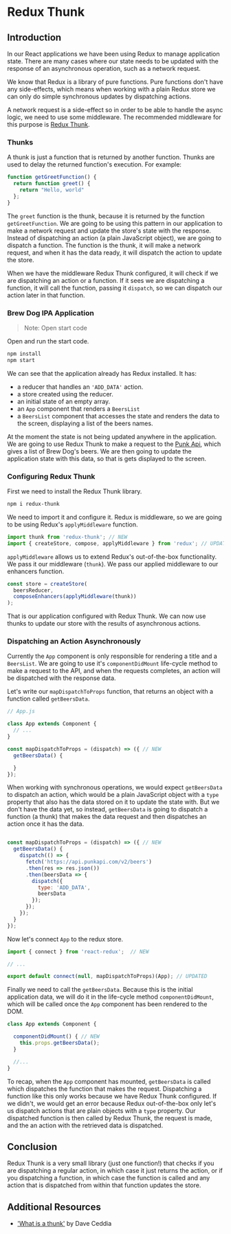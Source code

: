 # Redux Thunk

## Introduction

In our React applications we have been using Redux to manage application state. There are many cases where our state needs to be updated with the response of an asynchronous operation, such as a network request.

We know that Redux is a library of pure functions. Pure functions don't have any side-effects, which means when working with a plain Redux store we can only do simple synchronous updates by dispatching actions.

A network request is a side-effect so in order to be able to handle the async logic, we need to use some middleware. The recommended middleware for this purpose is [Redux Thunk](https://github.com/reduxjs/redux-thunk).

### Thunks

A thunk is just a function that is returned by another function. Thunks are used to delay the returned function's execution. For example:

```js
function getGreetFunction() {
  return function greet() {
    return "Hello, world"
  };
}
```

The `greet` function is the thunk, because it is returned by the function `getGreetFunction`. We are going to be using this pattern in our application to make a network request and update the store's state with the response. Instead of dispatching an action (a plain JavaScript object), we are going to dispatch a function. The function is the thunk, it will make a network request, and when it has the data ready, it will dispatch the action to update the store.

When we have the middleware Redux Thunk configured, it will check if we are dispatching an action or a function. If it sees we are dispatching a function, it will call the function, passing it `dispatch`, so we can dispatch our action later in that function.

### Brew Dog IPA Application

> Note: Open start code

Open and run the start code.

```bash
npm install
npm start
```

We can see that the application already has Redux installed. It has:

- a reducer that handles an `'ADD_DATA'` action.
- a store created using the reducer.
- an initial state of an empty array.
- an `App` component that renders a `BeersList`
- a `BeersList` component that accesses the state and renders the data to the screen, displaying a list of the beers names.

At the moment the state is not being updated anywhere in the application. We are going to use Redux Thunk to make a request to the [Punk Api](https://punkapi.com/), which gives a list of Brew Dog's beers. We are then going to update the application state with this data, so that is gets displayed to the screen.

### Configuring Redux Thunk

First we need to install the Redux Thunk library.

```bash
npm i redux-thunk
```
We need to import it and configure it. Redux is middleware, so we are going to be using Redux's `applyMiddleware` function.

```js
import thunk from 'redux-thunk'; // NEW
import { createStore, compose, applyMiddleware } from 'redux'; // UPDATED
```

`applyMiddleware` allows us to extend Redux's out-of-the-box functionality. We pass it our middleware (`thunk`). We pass our applied middleware to our enhancers function.

```js
const store = createStore(
  beersReducer,
  composeEnhancers(applyMiddleware(thunk))
);
```

That is our application configured with Redux Thunk. We can now use thunks to update our store with the results of asynchronous actions.

### Dispatching an Action Asynchronously

Currently the `App` component is only responsible for rendering a title and a `BeersList`. We are going to use it's `componentDidMount` life-cycle method to make a request to the API, and when the requests completes, an action will be dispatched with the response data.

Let's write our `mapDispatchToProps` function, that returns an object with a function called `getBeersData`.

```js
// App.js

class App extends Component {
  // ...
}

const mapDispatchToProps = (dispatch) => ({ // NEW
  getBeersData() {

  }
});
```

When working with synchronous operations, we would expect `getBeersData` to dispatch an action, which would be a plain JavaScript object with a `type` property that also has the data stored on it to update the state with. But we don't have the data yet, so instead, `getBeersData` is going to dispatch a function (a thunk) that makes the data request and then dispatches an action once it has the data.

```js

const mapDispatchToProps = (dispatch) => ({ // NEW
  getBeersData() {
    dispatch(() => {
      fetch('https://api.punkapi.com/v2/beers')
      .then(res => res.json())
      .then(beersData => {
        dispatch({
          type: 'ADD_DATA',
          beersData
        });
      });
    });
  }
});
```

Now let's connect `App` to the redux store.

```js
import { connect } from 'react-redux';  // NEW

// ...

export default connect(null, mapDispatchToProps)(App); // UPDATED
```

Finally we need to call the `getBeersData`. Because this is the initial application data, we will do it in the life-cycle method `componentDidMount`, which will be called once the `App` component has been rendered to the DOM.

```js
class App extends Component {

  componentDidMount() { // NEW
    this.props.getBeersData();
  }

  //...
}
```

To recap, when the `App` component has mounted, `getBeersData` is called which dispatches the function that makes the request. Dispatching a function like this only works because we have Redux Thunk configured. If we didn't, we would get an error because Redux out-of-the-box only let's us dispatch actions that are plain objects with a `type` property. Our dispatched function is then called by Redux Thunk, the request is made, and the an action with the retrieved data is dispatched.

## Conclusion

Redux Thunk is a very small library (just one function!) that checks if you are dispatching a regular action, in which case it just returns the action, or if you dispatching a function, in which case the function is called and any action that is dispatched from within that function updates the store.

## Additional Resources

- ['What is a thunk'](https://daveceddia.com/what-is-a-thunk/) by Dave Ceddia
